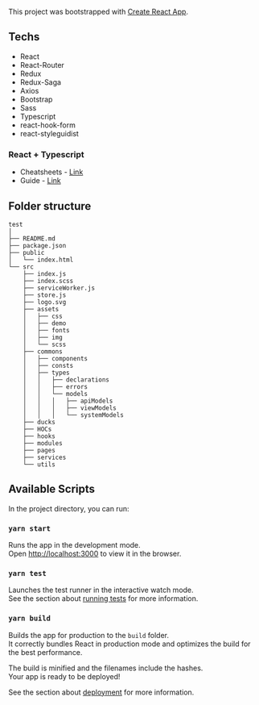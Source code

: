 This project was bootstrapped with [Create React App](https://github.com/facebook/create-react-app).

## Techs

- React
- React-Router
- Redux
- Redux-Saga
- Axios
- Bootstrap
- Sass
- Typescript
- react-hook-form
- react-styleguidist

### React + Typescript

- Cheatsheets - [Link](https://github.com/typescript-cheatsheets/react-typescript-cheatsheet "Link")
- Guide - [Link](https://github.com/piotrwitek/react-redux-typescript-guide "Link")

## Folder structure

```
test
│
├── README.md
├── package.json
├── public
│   └── index.html
└── src
    ├── index.js
	├── index.scss
	├── serviceWorker.js
    ├── store.js
    ├── logo.svg
    ├── assets
    │   ├── css
    │   ├── demo
    │   ├── fonts
    │   ├── img
    │   └── scss
    ├── commons
    │   ├── components
    │   ├── consts
    │   ├── types
    │   │   ├── declarations
    │   │   ├── errors
    │   │   └── models
    │   │   │   ├── apiModels
    │   │   │   ├── viewModels
    │   │   │   └── systemModels
    ├── ducks
    ├── HOCs
	├── hooks
	├── modules
	├── pages
	├── services
    └── utils
```

## Available Scripts

In the project directory, you can run:

### `yarn start`

Runs the app in the development mode.<br>
Open [http://localhost:3000](http://localhost:3000) to view it in the browser.

### `yarn test`

Launches the test runner in the interactive watch mode.<br>
See the section about [running tests](https://facebook.github.io/create-react-app/docs/running-tests) for more information.

### `yarn build`

Builds the app for production to the `build` folder.<br>
It correctly bundles React in production mode and optimizes the build for the best performance.

The build is minified and the filenames include the hashes.<br>
Your app is ready to be deployed!

See the section about [deployment](https://facebook.github.io/create-react-app/docs/deployment) for more information.

